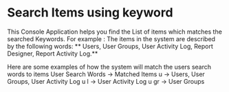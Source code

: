 # Search Items using keyword
 This Console Application helps you find the List of items which matches the searched Keywords.
 For example :
   The items in the system are described by the following words:
**   Users, User Groups, User Activity Log, Report Designer, Report Activity Log.**

Here are some examples of how the system will match the users search words to items
User Search Words ->  Matched Items
u                 -> Users, User Groups, User Activity Log
u l               -> User Activity Log
u gr              -> User Groups

